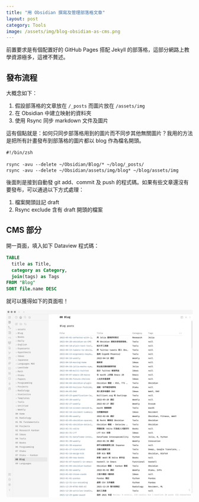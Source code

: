 ```yaml
---
title: "用 Obsidian 撰寫及管理部落格文章"
layout: post
category: Tools
image: /assets/img/blog-obsidian-as-cms.png
---
```


前置要求是有個配置好的 GitHub Pages 搭配 Jekyll 的部落格，這部分網路上教學資源極多，這裡不贅述。

## 發布流程

大概念如下：
  
  1. 假設部落格的文章放在 `/_posts` 而圖片放在 `/assets/img`
  2. 在 Obsidian 中建立映射的資料夾
  3. 使用 Rsync 同步 markdown 文件及圖片

這有個點就是：如何只同步部落格用到的圖片而不同步其他無關圖片？我用的方法是把所有計畫發布到部落格的圖片都以 blog 作為檔名開頭。

```shell
#!/bin/zsh

rsync -avu --delete ~/Obsidian/Blog/* ~/blog/_posts/
rsync -avu --delete ~/Obsidian/assets/img/blog* ~/blog/assets/img
```

後面則是接到自動發 git add、commit 及 push 的程式碼。如果有些文章還沒有要發布，可以通過以下方式處理：

1. 檔案開頭註記 draft
2. Rsync exclude 含有 draft 開頭的檔案

## CMS 部分

開一頁面，填入如下 Dataview 程式碼：

```SQL
TABLE
  title as Title,
  category as Category, 
  join(tags) as Tags
FROM "Blog"
SORT file.name DESC
```

就可以獲得如下的頁面啦！

![CMS](/assets/img/blog-obsidian-as-cms.png)